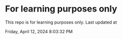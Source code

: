 # For learning purposes only
This repo is for learning purposes only.
Last updated at

Friday, April 12, 2024 8:03:32 PM

